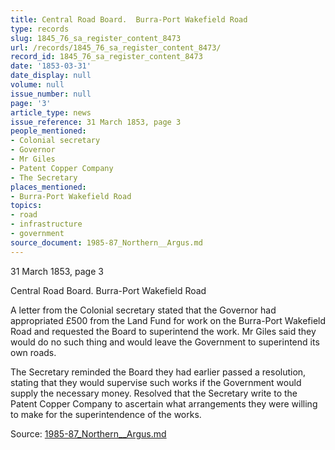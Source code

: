 ```yaml
---
title: Central Road Board.  Burra-Port Wakefield Road
type: records
slug: 1845_76_sa_register_content_8473
url: /records/1845_76_sa_register_content_8473/
record_id: 1845_76_sa_register_content_8473
date: '1853-03-31'
date_display: null
volume: null
issue_number: null
page: '3'
article_type: news
issue_reference: 31 March 1853, page 3
people_mentioned:
- Colonial secretary
- Governor
- Mr Giles
- Patent Copper Company
- The Secretary
places_mentioned:
- Burra-Port Wakefield Road
topics:
- road
- infrastructure
- government
source_document: 1985-87_Northern__Argus.md
---
```


31 March 1853, page 3

Central Road Board.  Burra-Port Wakefield Road

A letter from the Colonial secretary stated that the Governor had appropriated £500 from the Land Fund for work on the Burra-Port Wakefield Road and requested the Board to superintend the work.  Mr Giles said they would do no such thing and would leave the Government to superintend its own roads.

The Secretary reminded the Board they had earlier passed a resolution, stating that they would supervise such works if the Government would supply the necessary money.  Resolved that the Secretary write to the Patent Copper Company to ascertain what arrangements they were willing to make for the superintendence of the works.

Source: [1985-87_Northern__Argus.md](/downloads/markdown/1985-87_Northern__Argus.md)
